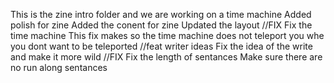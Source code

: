 This is the zine intro folder and we are working on a time machine
Added polish for zine
Added the conent for zine
Updated the layout
//FIX
Fix the time machine
This fix makes so the time machine does not teleport you whe you dont want to be teleported
//feat writer ideas
Fix the idea of the write and make it more wild
//FIX
Fix the length of sentances
Make sure there are no run along sentances

